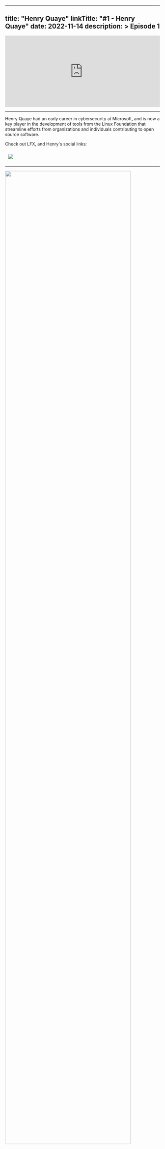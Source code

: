 
---
title: "Henry Quaye"
linkTitle: "#1 - Henry Quaye"
date: 2022-11-14
description: > 
  Episode 1
---

<iframe src="https://open.spotify.com/embed/episode/6yLHTSk8lIaNmHONzrVpjD?utm_source=generator" width="100%" height="232" frameBorder="0" allowfullscreen="" allow="autoplay; clipboard-write; encrypted-media; fullscreen; picture-in-picture"></iframe>

---

Henry Quaye had an early career in cybersecurity at Microsoft, and is now a key player in the development of tools from the Linux Foundation that streamline efforts from organizations and individuals contributing to open source software.

Check out LFX, and Henry's social links:

<div class="col-md-6">
    <div class="row">
      <a href="https://lfx.linuxfoundation.org/"><img src="/images/guests/logo-LFX.svg" style="font-size: 2rem;margin:10px;"></a>
      <a href="https://linkedin.com/in/vdanen/"><i class="fab fa-linkedin-in" style="font-size: 2rem;margin:10px;"></i></a> 
      <a href="https://https://twitter.com/vdanen"><i class="fab fa-twitter" style="font-size: 2rem;margin:10px;"></i></a> 
  </div>
</div>

---

<img src="/images/guests/henry_quaye.jpg" width="90%">

---
